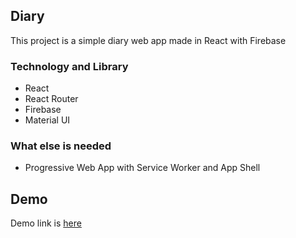 ## Diary

This project is a simple diary web app made in React with Firebase  

### Technology and Library
* React
* React Router
* Firebase
* Material UI

### What else is needed
* Progressive Web App with Service Worker and App Shell

## Demo
Demo link is [here](https://diary-865d9.firebaseapp.com/)